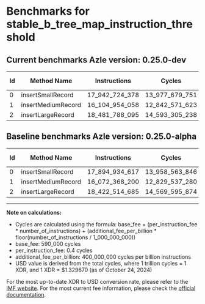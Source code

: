 # Benchmarks for stable_b_tree_map_instruction_threshold

## Current benchmarks Azle version: 0.25.0-dev

| Id  | Method Name        | Instructions   | Cycles         | USD           | USD/Million Calls | Change                               |
| --- | ------------------ | -------------- | -------------- | ------------- | ----------------- | ------------------------------------ |
| 0   | insertSmallRecord  | 17_942_724_378 | 13_977_679_751 | $0.0185857014 | $18_585.70        | <font color="red">+47_789_761</font> |
| 1   | insertMediumRecord | 16_104_954_058 | 12_842_571_623 | $0.0170763822 | $17_076.38        | <font color="red">+32_585_858</font> |
| 2   | insertLargeRecord  | 18_481_788_095 | 14_593_305_238 | $0.0194042802 | $19_404.28        | <font color="red">+59_273_410</font> |

## Baseline benchmarks Azle version: 0.25.0-alpha

| Id  | Method Name        | Instructions   | Cycles         | USD           | USD/Million Calls |
| --- | ------------------ | -------------- | -------------- | ------------- | ----------------- |
| 0   | insertSmallRecord  | 17_894_934_617 | 13_958_563_846 | $0.0185602836 | $18_560.28        |
| 1   | insertMediumRecord | 16_072_368_200 | 12_829_537_280 | $0.0170590508 | $17_059.05        |
| 2   | insertLargeRecord  | 18_422_514_685 | 14_569_595_874 | $0.0193727545 | $19_372.75        |

---

**Note on calculations:**

- Cycles are calculated using the formula: base_fee + (per_instruction_fee \* number_of_instructions) + (additional_fee_per_billion \* floor(number_of_instructions / 1_000_000_000))
- base_fee: 590_000 cycles
- per_instruction_fee: 0.4 cycles
- additional_fee_per_billion: 400_000_000 cycles per billion instructions
- USD value is derived from the total cycles, where 1 trillion cycles = 1 XDR, and 1 XDR = $1.329670 (as of October 24, 2024)

For the most up-to-date XDR to USD conversion rate, please refer to the [IMF website](https://www.imf.org/external/np/fin/data/rms_sdrv.aspx).
For the most current fee information, please check the [official documentation](https://internetcomputer.org/docs/current/developer-docs/gas-cost#execution).
